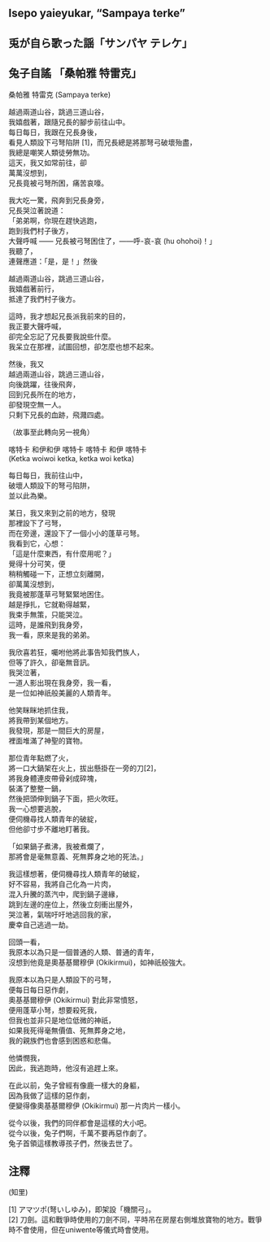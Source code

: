 ## Isepo yaieyukar, “Sampaya terke”   
## 兎が自ら歌った謡「サンパヤ テレケ」  
## 兔子自謠 「桑帕雅 特雷克」   
  
  
桑帕雅 特雷克 (Sampaya terke)  
  
越過兩道山谷，跳過三道山谷，  
我嬉戲著，跟隨兄長的腳步前往山中。  
每日每日，我跟在兄長身後，  
看見人類設下弓弩陷阱 [1]，而兄長總是將那弩弓破壞殆盡，  
我總是嘲笑人類徒勞無功。  
這天，我又如常前往，卻  
萬萬沒想到，  
兄長竟被弓弩所困，痛苦哀嚎。  
  
我大吃一驚，飛奔到兄長身旁，  
兄長哭泣著說道：  
「弟弟啊，你現在趕快逃跑，  
跑到我們村子後方，  
大聲呼喊 —— 兄長被弓弩困住了，——呼-哀-哀 (hu ohohoi)！」  
我聽了，  
連聲應道：「是，是！」然後  
  
越過兩道山谷，跳過三道山谷，  
我嬉戲著前行，  
抵達了我們村子後方。  
  
這時，我才想起兄長派我前來的目的，  
我正要大聲呼喊，  
卻完全忘記了兄長要我說些什麼。  
我呆立在那裡，試圖回想，卻怎麼也想不起來。  
  
然後，我又  
越過兩道山谷，跳過三道山谷，  
向後跳躍，往後飛奔，  
回到兄長所在的地方，  
卻發現空無一人。  
只剩下兄長的血跡，飛濺四處。  
  
（故事至此轉向另一視角）  
  
喀特卡 和伊和伊 喀特卡 喀特卡 和伊 喀特卡  
(Ketka woiwoi ketka, ketka woi ketka)  
  
每日每日，我前往山中，  
破壞人類設下的弩弓陷阱，  
並以此為樂。  
  
某日，我又來到之前的地方，發現  
那裡設下了弓弩，  
而在旁邊，還設下了一個小小的蓬草弓弩。  
我看到它，心想：  
「這是什麼東西，有什麼用呢？」  
覺得十分可笑，便  
稍稍觸碰一下，正想立刻離開，  
卻萬萬沒想到，  
我竟被那蓬草弓弩緊緊地困住。  
越是掙扎，它就勒得越緊，  
我束手無策，只能哭泣。  
這時，是誰飛到我身旁，  
我一看，原來是我的弟弟。  
  
我欣喜若狂，囑咐他將此事告知我們族人，  
但等了許久，卻毫無音訊。  
我哭泣著，  
一道人影出現在我身旁，我一看，  
是一位如神祇般美麗的人類青年。  
  
他笑眯眯地抓住我，  
將我帶到某個地方。  
我發現，那是一間巨大的房屋，  
裡面堆滿了神聖的寶物。  
  
那位青年點燃了火，  
將一口大鍋架在火上，拔出懸掛在一旁的刀[2]，  
將我身體連皮帶骨剁成碎塊，  
裝滿了整整一鍋，  
然後把頭伸到鍋子下面，把火吹旺。  
我一心想要逃脫，  
便伺機尋找人類青年的破綻，  
但他卻寸步不離地盯著我。  
  
「如果鍋子煮沸，我被煮爛了，  
那將會是毫無意義、死無葬身之地的死法。」  
  
我這樣想著，便伺機尋找人類青年的破綻，  
好不容易，我將自己化為一片肉，  
混入升騰的蒸汽中，爬到鍋子邊緣，  
跳到左邊的座位上，然後立刻衝出屋外，  
哭泣著，氣喘吁吁地逃回我的家，  
慶幸自己逃過一劫。  
  
回頭一看，  
我原本以為只是一個普通的人類、普通的青年，  
沒想到他竟是奧基基爾穆伊 (Okikirmui)，如神祇般強大。  
  
我原本以為只是人類設下的弓弩，  
便每日每日惡作劇，  
奧基基爾穆伊 (Okikirmui) 對此非常憤怒，  
便用蓬草小弩，想要殺死我，  
但我也並非只是地位低微的神祇，  
如果我死得毫無價值、死無葬身之地，  
我的親族們也會感到困惑和悲傷。  
  
他憐憫我，  
因此，我逃跑時，他沒有追趕上來。  
  
在此以前，兔子曾經有像鹿一樣大的身軀，  
因為我做了這樣的惡作劇，  
便變得像奧基基爾穆伊 (Okikirmui) 那一片肉片一樣小。  
  
從今以後，我們的同伴都會是這樣的大小吧。  
從今以後，兔子們啊，千萬不要再惡作劇了。  
兔子首領這樣教導孩子們，然後去世了。  
  
  
## 注釋  
  
  
(知里)  
  
[1] アマツポ(弩いしゆみ)，即架設「機關弓」。  
[2] 刀劍。這和戰爭時使用的刀劍不同，平時吊在房屋右側堆放寶物的地方。戰爭時不會使用，但在uniwente等儀式時會使用。  
  
